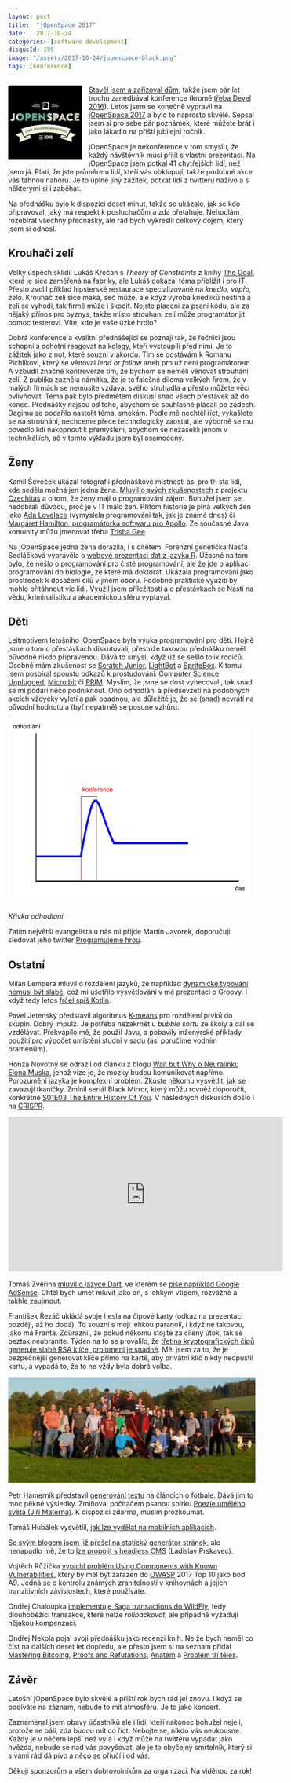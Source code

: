 ```yaml
---
layout: post
title:  "jOpenSpace 2017"
date:   2017-10-24
categories: [software development]
disqusId: 195
image: "/assets/2017-10-24/jopenspace-black.png"
tags: [konference]
---
```


<div style="float: left; margin: 0 1em 1em 0; text-align: center;"><img src="/assets/2017-10-24/jopenspace-black.png" /></div>

[Stavěl jsem a zařizoval dům](https://blog.zvestov.cz/bydlen%C3%AD/2013/10/29/z-ceho-se-stavi-dum.html), takže jsem pár let trochu zanedbával konference (kromě [třeba Devel 2016](https://blog.zvestov.cz/software%20development/2016/04/05/zlata-horecka-v-it)). Letos jsem se konečně vypravil na [jOpenSpace 2017](http://www.jopenspace.cz/) a bylo to naprosto skvělé. Sepsal jsem si pro sebe pár poznámek, které můžete brát i jako lákadlo na příští jubilejní ročník.

jOpenSpace je nekonference v tom smyslu, že každý návštěvník musí přijít s vlastní prezentací. Na jOpenSpace jsem potkal 41 chytřejších lidí, než jsem já. Platí, že jste průměrem lidí, kteří vás obklopují, takže podobné akce vás táhnou nahoru. Je to úplně jiný zážitek, potkat lidi z twitteru naživo a s některými si i zaběhat.

<!--more-->

Na přednášku bylo k dispozici deset minut, takže se ukázalo, jak se kdo připravoval, jaký má respekt k posluchačům a zda přetahuje. Nehodlám rozebírat všechny přednášky, ale rád bych vykreslil celkový dojem, který jsem si odnesl.

## Krouhači zelí

Velký úspěch sklidil Lukáš Křečan s _Theory of Constraints_ z knihy [The Goal](https://www.goodreads.com/book/show/113934.The_Goal?ac=1&from_search=true), která je sice zaměřená na fabriky, ale Lukáš dokázal téma přiblížit i pro IT. Přesto zvolil příklad hipsterské restaurace specializované na _knedlo, vepřo, zelo_. Krouhač zelí sice maká, seč může, ale když výroba knedlíků nestíhá a zelí se vyhodí, tak firmě může i škodit. Nejste placeni za psaní kódu, ale za nějaký přínos pro byznys, takže místo strouhání zelí může programátor jít pomoc testerovi. Víte, kde je vaše úzké hrdlo?

Dobrá konference a kvalitní přednášející se poznají tak, že řečníci jsou schopní a ochotní reagovat na kolegy, kteří vystoupili před nimi. Je to zážitek jako z not, které souzní v akordu. Tím se dostávám k Romanu Pichlíkovi, který se věnoval _lead or follow_ aneb pro už není programátorem. A vzbudil značné kontroverze tím, že bychom se neměli věnovat strouhání zelí. Z publika zazněla námitka, že je to falešné dilema velkých firem, že v malých firmách se nemusíte vzdávat svého struhadla a přesto můžete věci ovlivňovat. Téma pak bylo předmětem diskusí snad všech přestávek až do konce. Přednášky nejsou od toho, abychom se souhlasně plácali po zádech. Dagimu se podařilo nastolit téma, smekám. Podle mě nechtěl říct, vykašlete se na strouhání, nechceme přece technologicky zaostat, ale výborně se mu povedlo lidi nakopnout k přemýšlení, abychom se nezasekli jenom v technikáliích, ač v tomto výkladu jsem byl osamocený.

## Ženy

Kamil Ševeček ukázal fotografii přednáškové místnosti asi pro tři sta lidí, kde seděla možná jen jedna žena. [Mluvil o svých zkušenostech](http://www.tomcat.cloud/Zeny%20v%20IT.pdf) z projektu [Czechitas](https://www.czechitas.cz/) a o tom, že ženy mají o programování zájem. Bohužel jsem se nedobrali důvodu, proč je v IT málo žen. Přitom historie je plná velkých žen jako [Ada Lovelace](https://cs.wikipedia.org/wiki/Ada_Lovelace) (vymyslela programování tak, jak je známé dnes) či [Margaret Hamilton, programátorka softwaru pro Apollo](https://technet.idnes.cz/margaret-hamilton-programatorka-nasa-apollo-error-free-software-ph3-/tec_vesmir.aspx?c=A160721_114104_tec_vesmir_pka). Ze současné Java komunity můžu jmenovat třeba [Trisha Gee](https://github.com/trishagee).

Na jOpenSpace jedna žena dorazila, i s dítětem. Forenzní genetička Nasťa Sedláčková vyprávěla o [webové prezentaci dat z jazyka R](https://docs.google.com/presentation/d/1tA1QnIuVJ7X31jXywpjQdZ1HCzUlFxZmmBYQZfwLl-0/edit#slide=id.p). Úžasné na tom bylo, že nešlo o programování pro čisté programování, ale že jde o aplikaci programování do biologie, ze které má doktorát. Ukázala programování jako prostředek k dosažení cílů v jiném oboru. Podobné praktické využití by mohlo přitáhnout víc lidí. Využil jsem příležitosti a o přestávkách se Nasti na vědu, kriminalistiku a akademickou sféru vyptával.

## Děti

Leitmotivem letošního jOpenSpace byla výuka programování pro děti. Hojně jsme o tom o přestávkách diskutovali, přestože takovou přednášku neměl původně nikdo připravenou. Dává to smysl, když už se sešlo tolik rodičů. Osobně mám zkušenost se [Scratch Junior](https://www.scratchjr.org/), [LightBot](http://lightbot.com/) a [SpriteBox](http://spritebox.com/hour.html). K tomu jsem posbíral spoustu odkazů k prostudování: [Computer Science Unplugged](http://csunplugged.org/), [Micro:bit](http://microbit.org/) či [PRIM](http://www.imysleni.cz/). Myslím, že jsme se dost vyhecovali, tak snad se mi podaří něco podniknout. Ono odhodlání a předsevzetí na podobných akcích vždycky vyletí a pak opadnou, ale důležité je, že se (snad) nevrátí na původní hodnotu a (byť nepatrně) se posune vzhůru. 

![](/assets/2017-10-24/odhodlání.png)

_Křivka odhodlání_

Zatím největší evangelista u nás mi přijde Martin Javorek, doporučuji sledovat jeho twitter [Programujeme hrou](https://twitter.com/programohrajeme).

## Ostatní

Milan Lempera mluvil o rozdělení jazyků, že například [dynamické typování nemusí být slabé](http://blog.lempera.cz/2017/10/programovaci-jazyky-typy.html), což mi ušetřilo vysvětlování v mé prezentaci o Groovy. I když tedy letos [frčel spíš Kotlin](https://docs.google.com/presentation/d/1PZkLtIe-XNe0Yq2oeX42LUVKvwR-_KbH_R9JyZKNJLQ/edit).

Pavel Jetenský představil algoritmus [K-means](https://cs.wikipedia.org/wiki/K-means) pro rozdělení prvků do skupin. Dobrý impulz. Je potřeba nezakrnět u _bubble sortu_ ze školy a dál se vzdělávat. Překvapilo mě, že použil Javu, a pobavily inženýrské příklady použití pro výpočet umístění studní v sadu (asi poručíme vodním pramenům).

Honza Novotný se odrazil od článku z blogu [Wait but Why o Neuralinku Elona Muska](https://waitbutwhy.com/2017/04/neuralink.html), jehož vize je, že mozky budou komunikovat napřímo. Porozumění jazyka je komplexní problém. Zkuste někomu vysvětlit, jak se zavazují tkaničky. Zmínil seriál Black Mirror, který můžu rovněž doporučit, konkrétně [S01E03 The Entire History Of You](https://www.youtube.com/watch?v=Sw3GIR70HAY). V následných diskusích došlo i na [CRISPR](https://en.wikipedia.org/wiki/CRISPR).

<iframe width="560" height="315" src="https://www.youtube.com/embed/jAhjPd4uNFY" frameborder="0" allowfullscreen></iframe>

Tomáš Zvěřina [mluvil o jazyce Dart](https://docs.google.com/presentation/d/1bh5HurKdNQ5ChFzsqf4vcqRBWTFWYge01IOnCuAsyKw/edit#slide=id.p), ve kterém se [píše například Google AdSense](https://news.dartlang.org/2016/10/google-adsense-angular-dart.html). Chtěl bych umět mluvit jako on, s lehkým vtipem, rozvážně a takhle zaujmout. 

František Řezáč ukládá svoje hesla na čipové karty (odkaz na prezentaci později, až ho dodá). To souzní s moji lehkou paranoií, i když ne takovou, jako má Franta. Zdůraznil, že pokud někomu stojíte za cílený útok, tak se beztak neubráníte. Týden na to se provalilo, že [třetina kryptografických čipů generuje slabé RSA klíče, prolomení je snadné](https://www.root.cz/clanky/tretina-kryptografickych-cipu-generuje-slabe-rsa-klice-prolomeni-je-snadne/). Měl jsem za to, že je bezpečnější generovat klíče přímo na kartě, aby privátní klíč nikdy neopustil kartu, a vypadá to, že to ne vždy byla dobrá volba.

![](/assets/2017-10-24/jopenspace.jpg)

Petr Hamerník představil [generování textu](https://www.dropbox.com/s/17et4h38ahs3xkl/2017-10-jOpenSpace-NLG-PetrHamernik.ppt?dl=0) na článcích o fotbale. Dává jim to moc pěkné výsledky. Zmiňoval počítačem psanou sbírku [Poezie umělého světa (Jiří Materna)](https://www.goodreads.com/book/show/29911030-poezie-um-l-ho-sv-ta?ac=1&from_search=true). K dispozici zdarma, musím prozkoumat.

Tomáš Hubálek vysvětlil, [jak lze vydělat na mobilních aplikacích](https://docs.google.com/presentation/d/1Gt8tj_FYlq0imEXOMHVViPt2CLEA4pybp85IY1flwUg/edit?usp=sharing).

[Se svým blogem jsem již přešel na statický generátor stránek](https://blog.zvestov.cz/software%20development/2017/04/24/staticky-web-s-jekyllrb.html), ale nenapadlo mě, že to [lze propojit s headless CMS](https://blog.prskavec.net/blog/2017/10/jopenspace-2017-a-moje-p%C5%99edn%C3%A1%C5%A1ka-o-jamstacku/) (Ladislav Prskavec).

Vojtěch Růžička [vypíchl problém Using Components with Known Vulnerabilities](https://www.dropbox.com/s/s6czbfzz9r6jiez/ruzicka%20-%20Detekce%20znamych%20zranitelnosti.pptx?dl=0), který by měl být zařazen do [OWASP](www.owasp.org) 2017 Top 10 jako bod A9. Jedná se o kontrolu známých zranitelností v knihovnách a jejich tranzitivních závislostech, které používáte.

Ondřej Chaloupka [implementuje Saga transactions do WildFly](http://chalda.cz/saga/saga.html
), tedy dlouhoběžící transakce, které nelze _rollbackovat_, ale případně vyžadují nějakou kompenzaci.

Ondřej Nekola pojal svoji přednášku jako recenzi knih. Ne že bych neměl co číst na dalších deset let dopředu, ale přesto jsem si na seznam přidal [Mastering Bitcoing](https://www.goodreads.com/book/show/21820378-mastering-bitcoin?ac=1&from_search=true), [Proofs and Refutations](https://www.goodreads.com/book/show/434707.Proofs_and_Refutations?from_search=true), [Anatém](https://www.goodreads.com/book/show/15828656-anat-m?ac=1&from_search=true) a [Problém tří těles](https://www.goodreads.com/book/show/33819718-probl-m-t-t-les).

## Závěr

Letošní jOpenSpace bylo skvělé a příští rok bych rád jel znovu. I když se podíváte na záznam, nebude to mít atmosféru. Je to jako koncert.

Zaznamenal jsem obavy účastníků ale i lidí, kteří nakonec bohužel nejeli, protože se báli, zda budou mít co říct. Nebojte se, nikdo vás neukousne. Každý je v něčem lepší než vy a i když může na twitteru vypadat jako hvězda, nebude se nad vás povyšovat, ale je to obyčejný smrtelník, který si s vámi rád dá pivo a něco se přiučí i od vás.

Děkuji sponzorům a všem dobrovolníkům za organizaci. Na viděnou za rok!